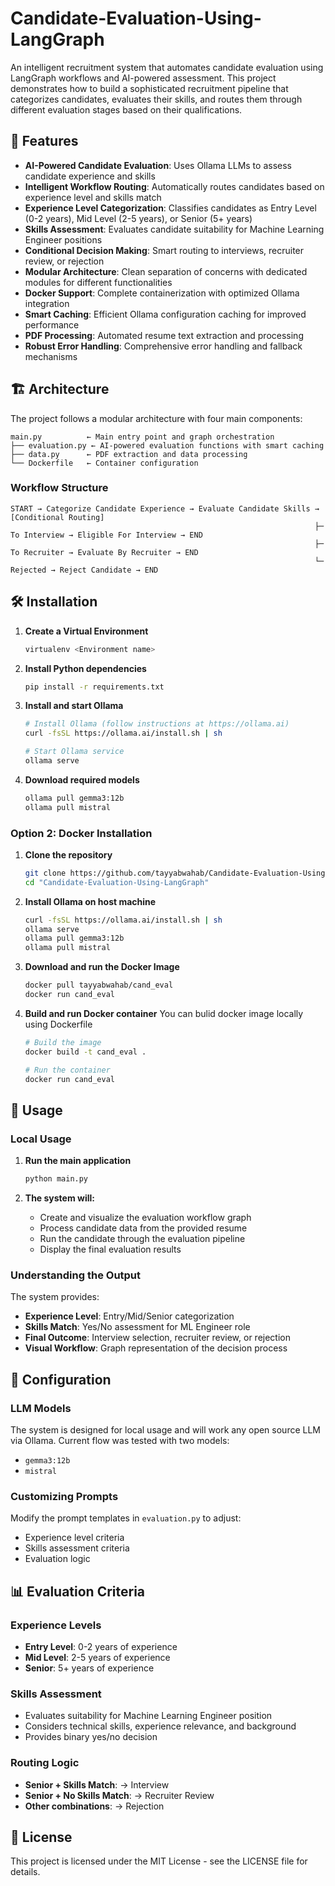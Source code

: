 # Candidate-Evaluation-Using-LangGraph

An intelligent recruitment system that automates candidate evaluation using LangGraph workflows and AI-powered assessment. This project demonstrates how to build a sophisticated recruitment pipeline that categorizes candidates, evaluates their skills, and routes them through different evaluation stages based on their qualifications.

## 🚀 Features

- **AI-Powered Candidate Evaluation**: Uses Ollama LLMs to assess candidate experience and skills
- **Intelligent Workflow Routing**: Automatically routes candidates based on experience level and skills match
- **Experience Level Categorization**: Classifies candidates as Entry Level (0-2 years), Mid Level (2-5 years), or Senior (5+ years)
- **Skills Assessment**: Evaluates candidate suitability for Machine Learning Engineer positions
- **Conditional Decision Making**: Smart routing to interviews, recruiter review, or rejection
- **Modular Architecture**: Clean separation of concerns with dedicated modules for different functionalities
- **Docker Support**: Complete containerization with optimized Ollama integration
- **Smart Caching**: Efficient Ollama configuration caching for improved performance
- **PDF Processing**: Automated resume text extraction and processing
- **Robust Error Handling**: Comprehensive error handling and fallback mechanisms

## 🏗️ Architecture

The project follows a modular architecture with four main components:

```
main.py          ← Main entry point and graph orchestration
├── evaluation.py ← AI-powered evaluation functions with smart caching
├── data.py      ← PDF extraction and data processing
└── Dockerfile   ← Container configuration
```

### Workflow Structure

```
START → Categorize Candidate Experience → Evaluate Candidate Skills → [Conditional Routing]
                                                                    ├─ To Interview → Eligible For Interview → END
                                                                    ├─ To Recruiter → Evaluate By Recruiter → END
                                                                    └─ Rejected → Reject Candidate → END
```

## 🛠️ Installation

1. **Create a Virtual Environment**
   ```bash
   virtualenv <Environment name>
   ```

2. **Install Python dependencies**
   ```bash
   pip install -r requirements.txt
   ```

3. **Install and start Ollama**
   ```bash
   # Install Ollama (follow instructions at https://ollama.ai)
   curl -fsSL https://ollama.ai/install.sh | sh
   
   # Start Ollama service
   ollama serve
   ```

4. **Download required models**
   ```bash
   ollama pull gemma3:12b
   ollama pull mistral
   ```

### Option 2: Docker Installation

1. **Clone the repository**
   ```bash
   git clone https://github.com/tayyabwahab/Candidate-Evaluation-Using-LangGraph.git
   cd "Candidate-Evaluation-Using-LangGraph"
   ```
2. **Install Ollama on host machine**
   ```bash
   curl -fsSL https://ollama.ai/install.sh | sh
   ollama serve
   ollama pull gemma3:12b
   ollama pull mistral
   ```

3. **Download and run the Docker Image**
   ```bash
   docker pull tayyabwahab/cand_eval
   docker run cand_eval
   ```

3. **Build and run Docker container**
   You can bulid docker image locally using Dockerfile
   
   ```bash
   # Build the image
   docker build -t cand_eval .
   
   # Run the container
   docker run cand_eval
   ```

## 🚀 Usage

### Local Usage

1. **Run the main application**
   ```bash
   python main.py
   ```

2. **The system will:**
   - Create and visualize the evaluation workflow graph
   - Process candidate data from the provided resume
   - Run the candidate through the evaluation pipeline
   - Display the final evaluation results


### Understanding the Output

The system provides:
- **Experience Level**: Entry/Mid/Senior categorization
- **Skills Match**: Yes/No assessment for ML Engineer role
- **Final Outcome**: Interview selection, recruiter review, or rejection
- **Visual Workflow**: Graph representation of the decision process

## 🔧 Configuration

### LLM Models

The system is designed for local usage and will work any open source LLM via Ollama.
Current flow was tested with two models:
- `gemma3:12b`
- `mistral`

### Customizing Prompts

Modify the prompt templates in `evaluation.py` to adjust:
- Experience level criteria
- Skills assessment criteria
- Evaluation logic

## 📊 Evaluation Criteria

### Experience Levels
- **Entry Level**: 0-2 years of experience
- **Mid Level**: 2-5 years of experience
- **Senior**: 5+ years of experience


### Skills Assessment
- Evaluates suitability for Machine Learning Engineer position
- Considers technical skills, experience relevance, and background
- Provides binary yes/no decision

### Routing Logic
- **Senior + Skills Match**: → Interview
- **Senior + No Skills Match**: → Recruiter Review
- **Other combinations**: → Rejection



## 📝 License

This project is licensed under the MIT License - see the LICENSE file for details.
